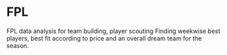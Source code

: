 # FPL
FPL data analysis for team building, player scouting
Finding weekwise best players, best fit according to price and an overall dream team for the season.
